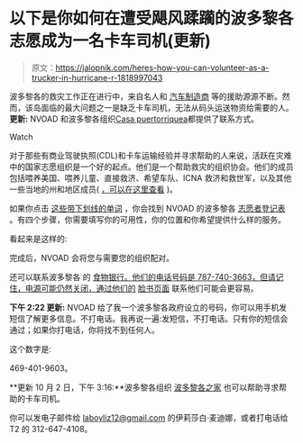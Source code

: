 # 以下是你如何在遭受飓风蹂躏的波多黎各志愿成为一名卡车司机(更新)

> 原文：<https://jalopnik.com/heres-how-you-can-volunteer-as-a-trucker-in-hurricane-r-1818997043>

波多黎各的救灾工作正在进行中，来自名人和 [汽车制造商](https://www.bloomberg.com/news/articles/2017-09-28/tesla-is-sending-battery-packs-to-storm-ravaged-puerto-rico) 等的援助源源不断。然而，该岛面临的最大问题之一是缺乏卡车司机，无法从码头运送物资给需要的人。**更新:** NVOAD 和波多黎各组织[Casa puertorriquea](https://www.facebook.com/pg/puertoricanparadechicago/about/?ref=page_internal)都提供了联系方式。

Watch

对于那些有商业驾驶执照(CDL)和卡车运输经验并寻求帮助的人来说，活跃在灾难中的国家志愿组织是一个好的起点。他们是一个帮助救灾的组织协会。他们的成员包括喂养美国、喂养儿童、直接救济、希望车队、ICNA 救济和救世军，以及其他一些当地的州和地区成员( [，可以在这里查看](https://www.nvoad.org/voad-members/stateterritory-members/) )。

如果你点击 [这些带下划线的单词](https://voad.communityos.org/volunteer-registration-pr-irma) ，你会找到 NVOAD 的波多黎各 [志愿者登记表](https://voad.communityos.org/volunteer-registration-pr-irma) 。有四个步骤，你需要填写你的可用性，你的位置和你希望提供什么样的服务。

看起来是这样的:

完成后，NVOAD 会将您与需要您的组织配对。

还可以联系波多黎各 的 [食物银行。他们的电话号码是 787-740-3663，但请记住，电源可能仍然关闭，通过他们的](http://www.feedingamerica.org/find-your-local-foodbank/banco-de-alimentos-de-puerto-rico.html?referrer=https://www.google.com/) [脸书页面](https://www.facebook.com/bdadpr) 联系他们可能会更容易。

**下午 2:22 更新:** NVOAD 给了我一个波多黎各政府设立的号码，你可以用手机发短信了解更多信息。不打电话。我再说一遍:发短信，不打电话。只有你的短信会通过；如果你打电话，你将找不到任何人。

这个数字是:

469-401-9603。

**更新 10 月 2 日，下午 3:16:**波多黎各组织 [波多黎各之家](https://www.facebook.com/pg/puertoricanparadechicago/about/?ref=page_internal) 也可以帮助寻求帮助的卡车司机。

你可以发电子邮件给 laboyliz12@gmail.com 的伊莉莎白·麦迪娜，或者打电话给 T2 的 312-647-4108。